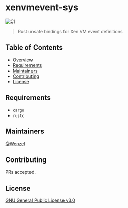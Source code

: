 # xenvmevent-sys

![CI](https://github.com/Wenzel/xenvmevent-sys/workflows/CI/badge.svg)

> Rust unsafe bindings for Xen VM event definitions

## Table of Contents

- [Overview](#overview)
- [Requirements](#requirements)
- [Maintainers](#maintainers)
- [Contributing](#contributing)
- [License](#license)

## Requirements

- `cargo`
- `rustc`

## Maintainers

[@Wenzel](https://github.com/Wenzel)

## Contributing

PRs accepted.

## License

[GNU General Public License v3.0](https://github.com/Wenzel/pyvmidbg/blob/master/LICENSE)
